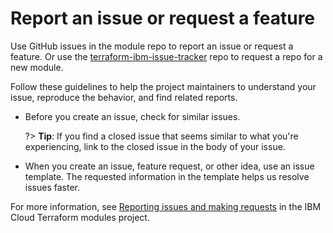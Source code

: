 # Report an issue or request a feature

Use GitHub issues in the module repo to report an issue or request a feature. Or use the [terraform-ibm-issue-tracker](https://github.com/terraform-ibm-modules/terraform-ibm-issue-tracker/issues/new?assignees=&labels=repo-request+%F0%9F%86%95%2Cmodule-onboarding&template=new_repo.yml&title=%5BNew+repo%5D%3A+New+Terraform+module+repo) repo to request a repo for a new module.

Follow these guidelines to help the project maintainers to understand your issue, reproduce the behavior, and find related reports.

- Before you create an issue, check for similar issues.

  ?> **Tip**: If you find a closed issue that seems similar to what you're experiencing, link to the closed issue in the body of your issue.

- When you create an issue, feature request, or other idea, use an issue template. The requested information in the template helps us resolve issues faster.

For more information, see [Reporting issues and making requests](https://github.com/terraform-ibm-modules/.github/blob/main/.github/SUPPORT.md) in the IBM Cloud Terraform modules project.
